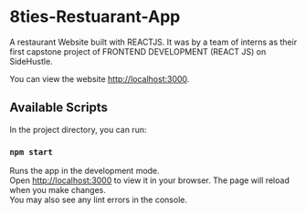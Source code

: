 # 8ties-Restuarant-App

A restaurant Website built with REACTJS. 
It was by a team of interns as their first capstone project of FRONTEND DEVELOPMENT (REACT JS) on SideHustle.

You can view the website  [http://localhost:3000](here). 


## Available Scripts
In the project directory, you can run:
### `npm start`
Runs the app in the development mode.\
Open [http://localhost:3000](http://localhost:3000) to view it in your browser.
The page will reload when you make changes.\
You may also see any lint errors in the console.
